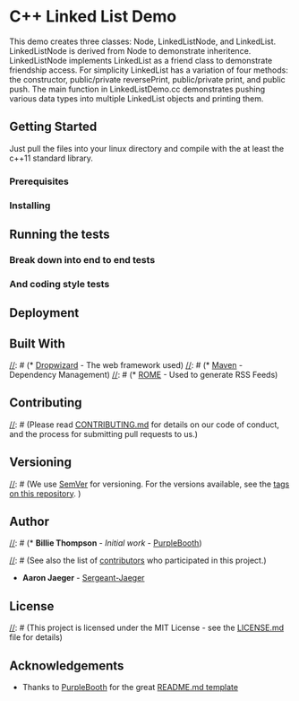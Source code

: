 # C++ Linked List Demo

[//]: # (One Paragraph of project description goes here)

This demo creates three classes: Node, LinkedListNode, and LinkedList. LinkedListNode is derived from Node to demonstrate inheritence. LinkedListNode implements LinkedList as a friend class to demonstrate friendship access. For simplicity LinkedList has a variation of four methods: the constructor, public/private reversePrint, public/private print, and public push. The main function in LinkedListDemo.cc demonstrates pushing various data types into multiple LinkedList objects and printing them.

## Getting Started

[//]: # (These instructions will get you a copy of the project up and running on your local machine for development and testing purposes. See deployment for notes on how to deploy the project on a live system.)

Just pull the files into your linux directory and compile with the at least the c++11 standard library.

### Prerequisites

[//]: # (What things you need to install the software and how to install them)

[//]: # (```)
[//]: # (Give examples)
[//]: # (```)

### Installing

[//]: # (A step by step series of examples that tell you have to get a development env running)

[//]: # (Say what the step will be)

[//]: # (```)
[//]: # (Give the example)
[//]: # (```)

[//]: # (And repeat)

[//]: # (```)
[//]: # (until finished)
[//]: # (```)

[//]: # (End with an example of getting some data out of the system or using it for a little demo)

## Running the tests

[//]: # (Explain how to run the automated tests for this system)

### Break down into end to end tests

[//]: # (Explain what these tests test and why)

[//]: # (```)
[//]: # (Give an example)
[//]: # (```)

### And coding style tests

[//]: # (Explain what these tests test and why)

[//]: # (```)
[//]: # (Give an example)
[//]: # (```)

## Deployment

[//]: # (Add additional notes about how to deploy this on a live system)

## Built With

[//]: # (* [Dropwizard](http://www.dropwizard.io/1.0.2/docs/) - The web framework used)
[//]: # (* [Maven](https://maven.apache.org/) - Dependency Management)
[//]: # (* [ROME](https://rometools.github.io/rome/) - Used to generate RSS Feeds)

## Contributing

[//]: # (Please read [CONTRIBUTING.md](https://gist.github.com/PurpleBooth/b24679402957c63ec426) for details on our code of conduct, and the process for submitting pull requests to us.)

## Versioning

[//]: # (We use [SemVer](http://semver.org/) for versioning. For the versions available, see the [tags on this repository](https://github.com/your/project/tags). )

## Author

[//]: # (* **Billie Thompson** - *Initial work* - [PurpleBooth](https://github.com/PurpleBooth))

[//]: # (See also the list of [contributors](https://github.com/your/project/contributors) who participated in this project.)

* **Aaron Jaeger** - [Sergeant-Jaeger](https://github.com/Sergeant-Jaeger)

## License

[//]: # (This project is licensed under the MIT License - see the [LICENSE.md](LICENSE.md) file for details)

## Acknowledgements

[//]: # (* Hat tip to anyone who's code was used)
[//]: # (* Inspiration)
[//]: # (* etc)

* Thanks to [PurpleBooth](https://github.com/PurpleBooth) for the great [README.md template](https://gist.github.com/PurpleBooth/109311bb0361f32d87a2#file-readme-template-md)